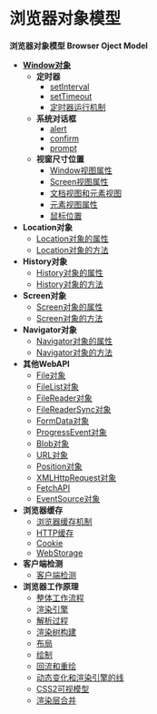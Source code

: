# 浏览器对象模型

**浏览器对象模型 Browser Oject Model**

- [**Window对象**](the-window-object/the-window-object.md)
  - **定时器**
    - [setInterval](the-window-object/timers/setInterval.md)
    - [setTimeout](the-window-object/timers/setTimeOut.md)
    - [定时器运行机制](the-window-object/timers/timers-mechanism.md)
  - **系统对话框**
    - [alert](the-window-object/system-dialogs/alert.md)
    - [confirm](the-window-object/system-dialogs/confirm.md)
    - [prompt](the-window-object/system-dialogs/prompt.md)
  - **视窗尺寸位置**
    - [Window视图属性](the-window-object/window-position/window-view-properties.md)
    - [Screen视图属性](the-window-object/window-position/screen-view-properties.md)
    - [文档视图和元素视图](the-window-object/window-position/document-view-and-element-view.md)
    - [元素视图属性](the-window-object/window-position/element-view-properties.md)
    - [鼠标位置](the-window-object/window-position/mouse-position.md)
- **Location对象**
  - [Location对象的属性](the-location-object/the-location-object-properties.md)
  - [Location对象的方法](the-location-object/the-location-object-methods.md)
- **History对象**
  - [History对象的属性](the-history-object/the-history-object-properties.md)
  - [History对象的方法](the-history-object/the-history-object-methods.md)
- **Screen对象**
  - [Screen对象的属性](the-screen-object/the-screen-object-properties.md)
  - [Screen对象的方法](the-screen-object/the-screen-object-methods.md)
- **Navigator对象**
  - [Navigator对象的属性](the-navigator-object/the-navigator-object-properties.md)
  - [Navigator对象的方法](the-navigator-object/the-navigator-object-methods.md)
- **其他WebAPI**
  - [File对象](the-other-web-api/the-file-object.md)
  - [FileList对象](the-other-web-api/the-file-list-object.md)
  - [FileReader对象](the-other-web-api/the-file-reader-object.md)
  - [FileReaderSync对象](the-other-web-api/the-file-reader-sync-object.md)
  - [FormData对象](the-other-web-api/the-form-data-object.md)
  - [ProgressEvent对象](the-other-web-api/the-progress-event-object.md)
  - [Blob对象](the-other-web-api/the-blob-object.md)
  - [URL对象](the-other-web-api/the-url-object.md)
  - [Position对象](the-other-web-api/the-position-object.md)
  - [XMLHttpRequest对象](the-other-web-api/the-xmlhttprequest-object.md)
  - [FetchAPI](the-other-web-api/the-fetch-api.md)
  - [EventSource对象](the-other-web-api/the-event-source-object.md)
- **浏览器缓存**
  - [浏览器缓存机制](browser-cache/web-cache.md)
  - [HTTP缓存](browser-cache/http-cache.md)
  - [Cookie](browser-cache/cookie.md)
  - [WebStorage](browser-cache/web-storage.md)
- **客户端检测**
  - [客户端检测](client-detection/client-detection.md)
- **浏览器工作原理**
  - [整体工作流程](browser-working-principle/overall-workflow.md)
  - [渲染引擎](browser-working-principle/the-rendering-engine.md)
  - [解析过程](browser-working-principle/parsing.md)
  - [渲染树构建](browser-working-principle/render-tree-construction.md)
  - [布局](browser-working-principle/layout.md)
  - [绘制](browser-working-principle/painting.md)
  - [回流和重绘](browser-working-principle/reflow-and-repaint.md)
  - [动态变化和渲染引擎的线](browser-working-principle/dynamic-changes-and-rendering-engine-threads.md)
  - [CSS2可视模型](browser-working-principle/css2-visual-module.md)
  - [渲染层合并](browser-working-principle/composite.md)